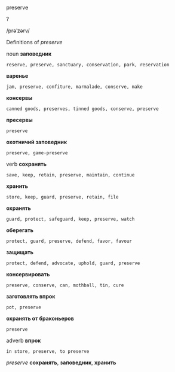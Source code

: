 preserve

?

/prəˈzərv/

Definitions of _preserve_

noun
**заповедник**

    reserve, preserve, sanctuary, conservation, park, reservation
**варенье**

    jam, preserve, confiture, marmalade, conserve, make
**консервы**

    canned goods, preserves, tinned goods, conserve, preserve
**пресервы**

    preserve
**охотничий заповедник**

    preserve, game-preserve

verb
**сохранять**

    save, keep, retain, preserve, maintain, continue
**хранить**

    store, keep, guard, preserve, retain, file
**охранять**

    guard, protect, safeguard, keep, preserve, watch
**оберегать**

    protect, guard, preserve, defend, favor, favour
**защищать**

    protect, defend, advocate, uphold, guard, preserve
**консервировать**

    preserve, conserve, can, mothball, tin, cure
**заготовлять впрок**

    pot, preserve
**охранять от браконьеров**

    preserve

adverb
**впрок**

    in store, preserve, to preserve

_preserve_
**сохранять**, **заповедник**, **хранить**